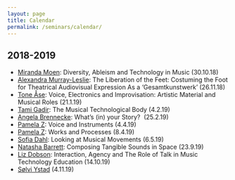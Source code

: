 ```yaml
---
layout: page
title: Calendar
permalink: /seminars/calendar/
---
```


## 2018-2019

* [Miranda Moen](/seminars/2018-10-17-miranda-moen-seminar-talk.html): Diversity, Ableism and Technology in Music (30.10.18)
* [Alexandra Murray-Leslie](/seminars/2018-11-11-alexandra-murray-leslie-seminar-talk.html): The Liberation of the Feet: Costuming the Foot for Theatrical Audiovisual Expression As a ‘Gesamtkunstwerk’ (26.11.18)
* [Tone Åse](/seminars/2019-01-10-tone-aase-seminar-talk.html): Voice, Electronics and Improvisation: Artistic Material and Musical Roles (21.1.19)
* [Tami Gadir](/seminars/2019-01-25-tami-gadir-seminar-talk.html): The Musical Technological Body (4.2.19)
* [Angela Brennecke](/seminars/2019-02-11-angela-brennecke-seminar-talk.html): What’s (in) your Story?  (25.2.19)
* [Pamela Z](/seminars/pamela-z-seminar-talk-mct): Voice and Instruments (4.4.19)
* [Pamela Z](/seminars/pamela-z-seminar-talk): Works and Processes (8.4.19)
* [Sofia Dahl](/seminars/sofia-dahl-seminar-talk): Looking at Musical Movements (6.5.19)
* [Natasha Barrett](/seminars/natasha-barrett-seminar-talk): Composing Tangible Sounds in Space (23.9.19)
* [Liz Dobson](/seminars/liz-dobson-seminar-talk): Interaction, Agency and The Role of Talk in Music Technology Education (14.10.19)
* [Sølvi Ystad](http://www.prism.cnrs.fr/spip.php?article53&lang=fr) (4.11.19)
